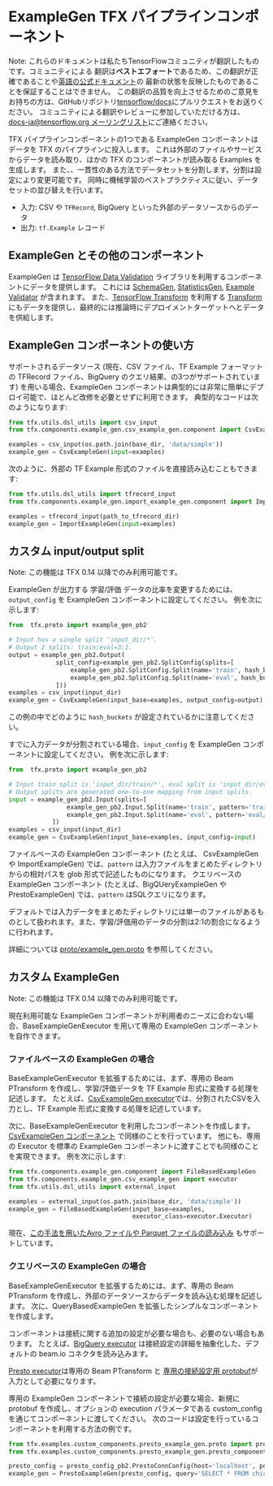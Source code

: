 # ExampleGen TFX パイプラインコンポーネント

Note: これらのドキュメントは私たちTensorFlowコミュニティが翻訳したものです。コミュニティによる
翻訳は**ベストエフォート**であるため、この翻訳が正確であることや[英語の公式ドキュメント](https://www.tensorflow.org/?hl=en)の
最新の状態を反映したものであることを保証することはできません。
この翻訳の品質を向上させるためのご意見をお持ちの方は、GitHubリポジトリ[tensorflow/docs](https://github.com/tensorflow/docs)にプルリクエストをお送りください。
コミュニティによる翻訳やレビューに参加していただける方は、
[docs-ja@tensorflow.org メーリングリスト](https://groups.google.com/a/tensorflow.org/forum/#!forum/docs-ja)にご連絡ください。

TFX パイプラインコンポーネントの1つである ExampleGen コンポーネントはデータを TFX のパイプラインに投入します。
これは外部のファイルやサービスからデータを読み取り、ほかの TFX のコンポーネントが読み取る Examples を生成します。
また、、一貫性のある方法でデータセットを分割します。分割は設定により変更可能です。
同時に機械学習のベストプラクティスに従い、データセットの並び替えを行います。

- 入力: CSV や `TFRecord`, BigQuery といった外部のデータソースからのデータ
- 出力: `tf.Example` レコード

## ExampleGen とその他のコンポーネント

ExampleGen は [TensorFlow Data Validation](tfdv.md) ライブラリを利用するコンポーネントにデータを提供します。
これには [SchemaGen](schemagen.md), [StatisticsGen](statsgen.md), [Example Validator](exampleval.md) が含まれます。
また、[TensorFlow Transform](tft.md) を利用する [Transform](transform.md) にもデータを提供し、最終的には推論時にデプロイメントターゲットへとデータを供給します。

## ExampleGen コンポーネントの使い方

サポートされるデータソース (現在、CSV ファイル、TF Example フォーマットの TFRecord ファイル、BigQuery のクエリ結果、の3つがサポートされています) を用いる場合、ExampleGen コンポーネントは典型的には非常に簡単にデプロイ可能で、ほとんど改修を必要とせずに利用できます。
典型的なコードは次のようになります:

```python
from tfx.utils.dsl_utils import csv_input
from tfx.components.example_gen.csv_example_gen.component import CsvExampleGen

examples = csv_input(os.path.join(base_dir, 'data/simple'))
example_gen = CsvExampleGen(input=examples)
```

次のように、外部の TF Example 形式のファイルを直接読み込むこともできます:

```python
from tfx.utils.dsl_utils import tfrecord_input
from tfx.components.example_gen.import_example_gen.component import ImportExampleGen

examples = tfrecord_input(path_to_tfrecord_dir)
example_gen = ImportExampleGen(input=examples)
```

## カスタム input/output split

Note: この機能は TFX 0.14 以降でのみ利用可能です。

ExampleGen が出力する 学習/評価 データの比率を変更するためには、`output_config` を ExampleGen コンポーネントに設定してください。
例を次に示します:

```python
from  tfx.proto import example_gen_pb2

# Input has a single split 'input_dir/*'.
# Output 2 splits: train:eval=3:1.
output = example_gen_pb2.Output(
             split_config=example_gen_pb2.SplitConfig(splits=[
                 example_gen_pb2.SplitConfig.Split(name='train', hash_buckets=3),
                 example_gen_pb2.SplitConfig.Split(name='eval', hash_buckets=1)
             ]))
examples = csv_input(input_dir)
example_gen = CsvExampleGen(input_base=examples, output_config=output)
```

この例の中でどのように `hash_buckets` が設定されているかに注意してください。

すでに入力データが分割されている場合、`input_config` を ExampleGen コンポーネントに設定してください。
例を次に示します:

```python
from  tfx.proto import example_gen_pb2

# Input train split is 'input_dir/train/*', eval split is 'input_dir/eval/*'.
# Output splits are generated one-to-one mapping from input splits.
input = example_gen_pb2.Input(splits=[
                example_gen_pb2.Input.Split(name='train', pattern='train/*'),
                example_gen_pb2.Input.Split(name='eval', pattern='eval/*')
            ])
examples = csv_input(input_dir)
example_gen = CsvExampleGen(input_base=examples, input_config=input)
```

ファイルベースの ExampleGen コンポーネント (たとえば、 CsvExampleGen や ImportExampleGen) では、`pattern` は入力ファイルをまとめたディレクトリからの相対パスを glob 形式で記述したものになります。
クエリベースの ExampleGen コンポーネント (たとえば、BigQUeryExampleGen や PrestoExampleGen) では、`pattern` はSQLクエリになります。

デフォルトでは入力データをまとめたディレクトリには単一のファイルがあるものとして扱われます。また、学習/評価用のデータの分割は2:1の割合になるように行われます。

詳細については [proto/example_gen.proto](https://github.com/tensorflow/tfx/blob/master/tfx/proto/example_gen.proto) を参照してください。

## カスタム ExampleGen

Note: この機能は TFX 0.14 以降でのみ利用可能です。

現在利用可能な ExampleGen コンポーネントが利用者のニーズに合わない場合、BaseExampleGenExecutor を用いて専用の ExampleGen コンポーネントを自作できます。

### ファイルベースの ExampleGen の場合

BaseExampleGenExecutor を拡張するためには、まず、専用の Beam PTransform を作成し、学習/評価データを TF Example 形式に変換する処理を記述します。
たとえば、[CsvExampleGen executor](https://github.com/tensorflow/tfx/blob/master/tfx/components/example_gen/csv_example_gen/executor.py)では、分割されたCSVを入力とし、TF Example 形式に変換する処理を記述しています。

次に、BaseExampleGenExecutor を利用したコンポーネントを作成します。[CsvExampleGen コンポーネント](https://github.com/tensorflow/tfx/blob/master/tfx/components/example_gen/csv_example_gen/component.py) で同様のことを行っています。
他にも、専用の Executor を標準の ExampleGen コンポーネントに渡すことでも同様のことを実現できます。
例を次に示します:

```python
from tfx.components.example_gen.component import FileBasedExampleGen
from tfx.components.example_gen.csv_example_gen import executor
from tfx.utils.dsl_utils import external_input

examples = external_input(os.path.join(base_dir, 'data/simple'))
example_gen = FileBasedExampleGen(input_base=examples,
                                  executor_class=executor.Executor)
```

現在、[この手法を用いたAvro ファイルや Parquet ファイルの読み込み](https://github.com/tensorflow/tfx/blob/master/tfx/components/example_gen/custom_executors/avro_component_test.py) もサポートしています。

### クエリベースの ExampleGen の場合

BaseExampleGenExecutor を拡張するためには、まず、専用の Beam PTransform を作成し、外部のデータソースからデータを読み込む処理を記述します。
次に、QueryBasedExampleGen を拡張したシンプルなコンポーネントを作成します。

コンポーネントは接続に関する追加の設定が必要な場合も、必要のない場合もあります。
たとえば、[BigQuery executor](https://github.com/tensorflow/tfx/blob/master/tfx/components/example_gen/big_query_example_gen/executor.py) は接続設定の詳細を抽象化した、デフォルトの beam.io コネクタを読み込みます。

[Presto executor](https://github.com/tensorflow/tfx/blob/master/tfx/examples/custom_components/presto_example_gen/presto_component/executor.py)は専用の Beam PTransform と [専用の接続設定用 protobuf](https://github.com/tensorflow/tfx/blob/master/tfx/examples/custom_components/presto_example_gen/proto/presto_config.proto)が入力として必要になります。

専用の ExampleGen コンポーネントで接続の設定が必要な場合、新規に protobuf を作成し、オプションの execution パラメータである custom_config を通じてコンポーネントに渡してください。
次のコードは設定を行っているコンポーネントを利用する方法の例です。

```python
from tfx.examples.custom_components.presto_example_gen.proto import presto_config_pb2
from tfx.examples.custom_components.presto_example_gen.presto_component.component import PrestoExampleGen

presto_config = presto_config_pb2.PrestoConnConfig(host='localhost', port=8080)
example_gen = PrestoExampleGen(presto_config, query='SELECT * FROM chicago_taxi_trips')
```
